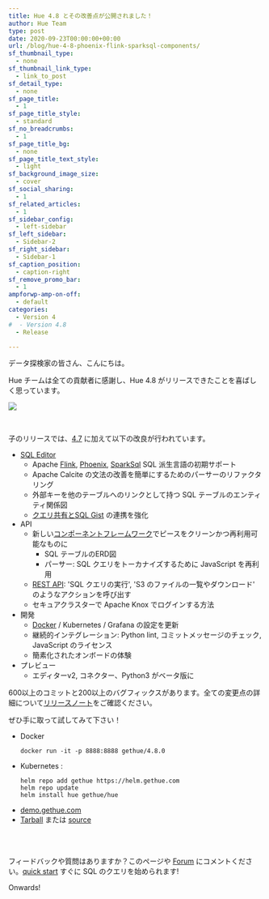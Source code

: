 ```yaml
---
title: Hue 4.8 とその改善点が公開されました！
author: Hue Team
type: post
date: 2020-09-23T00:00:00+00:00
url: /blog/hue-4-8-phoenix-flink-sparksql-components/
sf_thumbnail_type:
  - none
sf_thumbnail_link_type:
  - link_to_post
sf_detail_type:
  - none
sf_page_title:
  - 1
sf_page_title_style:
  - standard
sf_no_breadcrumbs:
  - 1
sf_page_title_bg:
  - none
sf_page_title_text_style:
  - light
sf_background_image_size:
  - cover
sf_social_sharing:
  - 1
sf_related_articles:
  - 1
sf_sidebar_config:
  - left-sidebar
sf_left_sidebar:
  - Sidebar-2
sf_right_sidebar:
  - Sidebar-1
sf_caption_position:
  - caption-right
sf_remove_promo_bar:
  - 1
ampforwp-amp-on-off:
  - default
categories:
  - Version 4
#  - Version 4.8
  - Release

---
```

データ探検家の皆さん、こんにちは。

Hue チームは全ての貢献者に感謝し、Hue 4.8 がリリースできたことを喜ばしく思っています。

<a href="https://cdn.gethue.com/uploads/2020/09/hue-4.8.png">
  <img src="https://cdn.gethue.com/uploads/2020/09/hue-4.8.png" />
</a>

&nbsp;

子のリリースでは、[4.7](/hue-4-7-and-its-improvements-are-out/) に加えて以下の改良が行われています。

* [SQL Editor](/blog/sql-querying-improvements-phoenix-flink-sparksql-erd-table/)
  * Apache [Flink](/blog/sql-editor-for-apache-flink-sql/), [Phoenix](/sql-querying-apache-hbase-with-apache-phoenix/), [SparkSql](/blog/quick-task-sql-editor-for-apache-spark-sql-with-livy/) SQL 派生言語の初期サポート
  * Apache Calcite の文法の改善を簡単にするためのパーサーのリファクタリング
  * 外部キーを他のテーブルへのリンクとして持つ SQL テーブルのエンティティ関係図
  * [クエリ共有とSQL Gist](/blog/2020-03-04-datawarehouse-database-sql-collaboration-and-sharing-with-link-and-gist/) の連携を強化
* API
  * 新しい[コンポーネントフレームワーク](https://docs.gethue.com/developer/components/)でピースをクリーンかつ再利用可能なものに
    * SQL テーブルのERD図
    * パーサー: SQL クエリをトーカナイズするために JavaScript を再利用
  * [REST API](/blog/rest-api-execute-sql-queries-browse-files/): 'SQL クエリの実行', 'S3 のファイルの一覧やダウンロード' のようなアクションを呼び出す
  * セキュアクラスターで Apache Knox でログインする方法
* 開発
  * [Docker](/quickstart-hue-in-docker/) / Kubernetes / Grafana の設定を更新
  * 継続的インテグレーション: Python lint, コミットメッセージのチェック, JavaScript のライセンス
  * 簡素化されたオンボードの体験
* プレビュー
  * エディターv2, コネクター、Python3 がベータ版に



600以上のコミットと200以上のバグフィックスがあります。全ての変更点の詳細について[リリースノート](https://docs.gethue.com/releases/release-notes-4.8.0/)をご確認ください。

ぜひ手に取って試してみて下さい！

* Docker
    ```
    docker run -it -p 8888:8888 gethue/4.8.0
    ```
* Kubernetes :
    ```
    helm repo add gethue https://helm.gethue.com
    helm repo update
    helm install hue gethue/hue
    ```
* [demo.gethue.com](demo.gethue.com)
* [Tarball](https://cdn.gethue.com/downloads/hue-4.8.0.tgz) または [source](https://github.com/cloudera/hue/archive/release-4.8.0.zip)

</br>
</br>

フィードバックや質問はありますか？このページや <a href="https://discourse.gethue.com/">Forum</a> にコメントください。<a href="https://docs.gethue.com/quickstart/">quick start</a> すぐに SQL のクエリを始められます!


Onwards!
